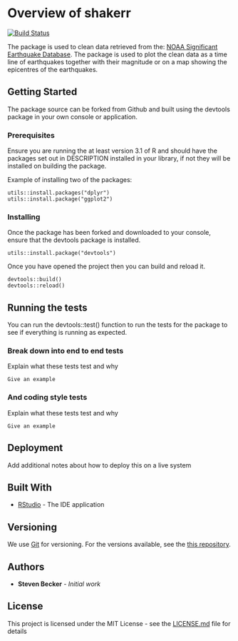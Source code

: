 # Overview of shakerr

[![Build Status](https://travis-ci.org/sdbecker/shakerr.svg?branch=master)](https://travis-ci.org/sdbecker/shakerr)

The package is used to clean data retrieved from the:
[NOAA Significant Earthquake Database](www.ngdc.noaa.gov/nndc/struts/form?t=101650&s=1&d=1).
The package is used to plot the clean data as  a time line of earthquakes 
together with their magnitude or on a map showing the epicentres of the
earthquakes.

## Getting Started

The package source can be forked from Github and built using the devtools
package in your own console or application.

### Prerequisites

Ensure you are running the at least version 3.1 of R and should have
the packages set out in DESCRIPTION installed in your library, if not
they will be installed on building the package.

Example of installing two of the packages:
```
utils::install.packages("dplyr")
utils::install.package("ggplot2")
```

### Installing

Once the package has been forked and downloaded to your console, ensure
that the devtools package is installed.

```
utils::install.package("devtools")
```

Once you have opened the project then you can build and reload it.

```
devtools::build()
devtools::reload()
```

## Running the tests

You can run the devtools::test() function to run the tests for the package
to see if everything is running as expected.

### Break down into end to end tests

Explain what these tests test and why

```
Give an example
```

### And coding style tests

Explain what these tests test and why

```
Give an example
```

## Deployment

Add additional notes about how to deploy this on a live system

## Built With

* [RStudio](https://www.rstudio.com) - The IDE application

## Versioning

We use [Git](https://git-scm.com) for versioning. For the versions available,
see the [this repository](https://github.com/sdbecker/shakerr). 

## Authors

* **Steven Becker** - *Initial work* 

## License

This project is licensed under the MIT License - see the [LICENSE.md](LICENSE.md) file for details

